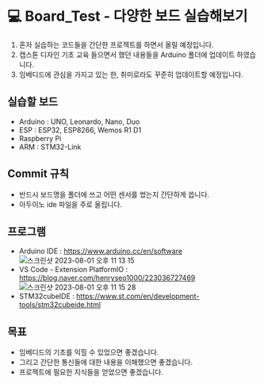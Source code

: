 # 💻 Board_Test - 다양한 보드 실습해보기
1. 혼자 실습하는 코드들을 간단한 프로젝트를 하면서 올릴 예정입니다. 
2. 캡스톤 디자인 기초 교육 들으면서 했던 내용들을 Arduino 폴더에 업데이트 하였습니다.
3. 임베디드에 관심을 가지고 있는 한, 취미로라도 꾸준히 업데이트할 예정입니다.

## 실습할 보드
- Arduino : UNO, Leonardo, Nano, Duo
- ESP : ESP32, ESP8266, Wemos R1 D1
- Raspberry Pi
- ARM : STM32-Link

## Commit 규칙
- 반드시 보드명을 폴더에 쓰고 어떤 센서를 썼는지 간단하게 씁니다.
- 아두이노 ide 파일을 주로 올립니다.

## 프로그램
- Arduino IDE : https://www.arduino.cc/en/software
![스크린샷 2023-08-01 오후 11 13 15](https://github.com/henryseo1000/2023_VHDL_Study/assets/81693499/dcc6c943-bc99-45e7-a6c9-2fb1131fb1f6)
- VS Code - Extension PlatformIO : https://blog.naver.com/henryseo1000/223036727469
![스크린샷 2023-08-01 오후 11 15 28](https://github.com/henryseo1000/2023_VHDL_Study/assets/81693499/e0a02e3b-ad2b-497b-a158-704ea2949d6e)
- STM32cubeIDE : https://www.st.com/en/development-tools/stm32cubeide.html

## 목표
- 임베디드의 기초를 익힐 수 있었으면 좋겠습니다.
- 그리고 간단한 통신들에 대한 내용을 이해했으면 좋겠습니다.
- 프로젝트에 필요한 지식들을 얻었으면 좋겠습니다.
